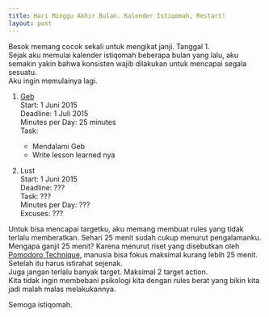 ```yaml
---
title: Hari Minggu Akhir Bulan. Kalender Istiqomah, Restart!
layout: post
---
```


Besok memang cocok sekali untuk mengikat janji. Tanggal 1.  
Sejak aku memulai kalender istiqomah beberapa bulan yang lalu, aku semakin yakin bahwa konsisten wajib dilakukan untuk mencapai segala sesuatu.  
Aku ingin memulainya lagi.  

1. [Geb](http://www.gebish.org/)   
Start: 1 Juni 2015  
Deadline: 1 Juli 2015  
Minutes per Day: 25 minutes  
Task:   
    - Mendalami Geb
    - Write lesson learned nya  

2. Lust  
Start: 1 Juni 2015  
Deadline: ???  
Task: ???  
Minutes per Day: ???  
Excuses: ???  

Untuk bisa mencapai targetku, aku memang membuat rules yang tidak terlalu memberatkan.   Sehari 25 menit sudah cukup menurut pengalamanku.  
Mengapa ganjil 25 menit? Karena menurut riset yang disebutkan oleh [Pomodoro Technique](http://pomodorotechnique.com/), manusia bisa fokus maksimal kurang lebih 25 menit. Setelah itu harus istirahat sejenak.  
Juga jangan terlalu banyak target. Maksimal 2 target action.  
Kita tidak ingin membebani psikologi kita dengan rules berat yang bikin kita jadi malah malas melakukannya.  

Semoga istiqomah.